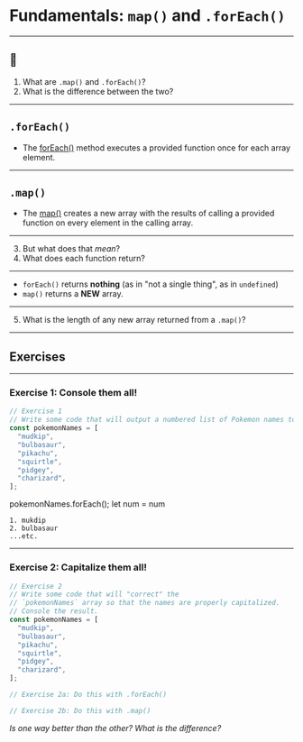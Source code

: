 # Fundamentals: `map()` and `.forEach()`

---

## 🤔

1. What are `.map()` and `.forEach()`?
2. What is the difference between the two?

---

## `.forEach()`

- The [forEach()](https://developer.mozilla.org/en-US/docs/Web/JavaScript/Reference/Global_Objects/Array/forEach) method executes a provided function once for each array element.

---

## `.map()`

- The [map()](https://developer.mozilla.org/en-US/docs/Web/JavaScript/Reference/Global_Objects/Array/map) creates a new array with the results of calling a provided function on every element in the calling array.

---

3. But what does that _mean_?
4. What does each function return?

---

- `forEach()` returns **nothing** (as in "not a single thing", as in `undefined`)
- `map()` returns a **NEW** array.

---

5. What is the length of any new array returned from a `.map()`?

---

## Exercises

---

### Exercise 1: Console them all!

```js
// Exercise 1
// Write some code that will output a numbered list of Pokemon names to the console.
const pokemonNames = [
  "mudkip",
  "bulbasaur",
  "pikachu",
  "squirtle",
  "pidgey",
  "charizard",
];
```

pokemonNames.forEach();
let num = num 
```
1. mukdip
2. bulbasaur
...etc.
```

---

### Exercise 2: Capitalize them all!

```js
// Exercise 2
// Write some code that will "correct" the
// `pokemonNames` array so that the names are properly capitalized.
// Console the result.
const pokemonNames = [
  "mudkip",
  "bulbasaur",
  "pikachu",
  "squirtle",
  "pidgey",
  "charizard",
];

// Exercise 2a: Do this with .forEach()

// Exercise 2b: Do this with .map()
```

_Is one way better than the other? What is the difference?_
